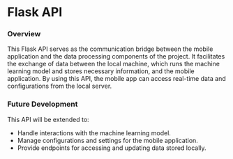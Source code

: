 # Flask API

### Overview
This Flask API serves as the communication bridge between the mobile application and the data processing components of the project. It facilitates the exchange of data between the local machine, which runs the machine learning model and stores necessary information, and the mobile application. By using this API, the mobile app can access real-time data and configurations from the local server.

### Future Development
This API will be extended to:
- Handle interactions with the machine learning model.
- Manage configurations and settings for the mobile application.
- Provide endpoints for accessing and updating data stored locally.